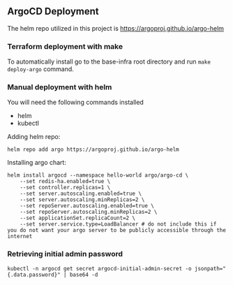 ## ArgoCD Deployment
The helm repo utilized in this project is https://argoproj.github.io/argo-helm

### Terraform deployment with make
To automatically install go to the base-infra root directory and run `make deploy-argo` command.

### Manual deployment with helm
You will need the following commands installed
- helm
- kubectl


Adding helm repo:
```commandline
helm repo add argo https://argoproj.github.io/argo-helm
```


Installing argo chart:
```commandline
helm install argocd --namespace hello-world argo/argo-cd \
    --set redis-ha.enabled=true \
    --set controller.replicas=1 \
    --set server.autoscaling.enabled=true \
    --set server.autoscaling.minReplicas=2 \
    --set repoServer.autoscaling.enabled=true \
    --set repoServer.autoscaling.minReplicas=2 \
    --set applicationSet.replicaCount=2 \
    --set server.service.type=LoadBalancer # do not include this if you do not want your argo server to be publicly accessible through the internet
```

### Retrieving initial admin password
```commandline
kubectl -n argocd get secret argocd-initial-admin-secret -o jsonpath="{.data.password}" | base64 -d
```


